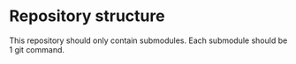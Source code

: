 # Repository structure

This repository should only contain submodules. Each submodule should be 1 git command.
